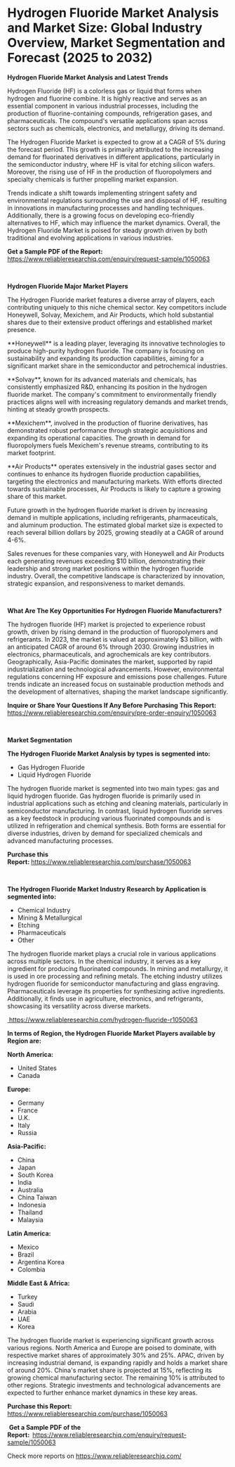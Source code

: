 <p><h1>Hydrogen Fluoride Market Analysis and Market Size: Global Industry Overview, Market Segmentation and Forecast (2025 to 2032)</h1></p><p><strong>Hydrogen Fluoride Market Analysis and Latest Trends</strong></p>
<p><p>Hydrogen Fluoride (HF) is a colorless gas or liquid that forms when hydrogen and fluorine combine. It is highly reactive and serves as an essential component in various industrial processes, including the production of fluorine-containing compounds, refrigeration gases, and pharmaceuticals. The compound's versatile applications span across sectors such as chemicals, electronics, and metallurgy, driving its demand.</p><p>The Hydrogen Fluoride Market is expected to grow at a CAGR of 5% during the forecast period. This growth is primarily attributed to the increasing demand for fluorinated derivatives in different applications, particularly in the semiconductor industry, where HF is vital for etching silicon wafers. Moreover, the rising use of HF in the production of fluoropolymers and specialty chemicals is further propelling market expansion.</p><p>Trends indicate a shift towards implementing stringent safety and environmental regulations surrounding the use and disposal of HF, resulting in innovations in manufacturing processes and handling techniques. Additionally, there is a growing focus on developing eco-friendly alternatives to HF, which may influence the market dynamics. Overall, the Hydrogen Fluoride Market is poised for steady growth driven by both traditional and evolving applications in various industries.</p></p>
<p><strong>Get a Sample PDF of the Report:&nbsp;</strong> <a href="https://www.reliableresearchiq.com/enquiry/request-sample/1050063?utm_campaign=2771&utm_medium=2&utm_source=Github&utm_content=ia&utm_term=28022025&utm_id=hydrogen-fluoride">https://www.reliableresearchiq.com/enquiry/request-sample/1050063</a></p>
<p>&nbsp;</p>
<p><strong>Hydrogen Fluoride Major Market Players</strong></p>
<p><p>The Hydrogen Fluoride market features a diverse array of players, each contributing uniquely to this niche chemical sector. Key competitors include Honeywell, Solvay, Mexichem, and Air Products, which hold substantial shares due to their extensive product offerings and established market presence.</p><p>**Honeywell** is a leading player, leveraging its innovative technologies to produce high-purity hydrogen fluoride. The company is focusing on sustainability and expanding its production capabilities, aiming for a significant market share in the semiconductor and petrochemical industries.</p><p>**Solvay**, known for its advanced materials and chemicals, has consistently emphasized R&D, enhancing its position in the hydrogen fluoride market. The company's commitment to environmentally friendly practices aligns well with increasing regulatory demands and market trends, hinting at steady growth prospects.</p><p>**Mexichem**, involved in the production of fluorine derivatives, has demonstrated robust performance through strategic acquisitions and expanding its operational capacities. The growth in demand for fluoropolymers fuels Mexichem's revenue streams, contributing to its market footprint.</p><p>**Air Products** operates extensively in the industrial gases sector and continues to enhance its hydrogen fluoride production capabilities, targeting the electronics and manufacturing markets. With efforts directed towards sustainable processes, Air Products is likely to capture a growing share of this market.</p><p>Future growth in the hydrogen fluoride market is driven by increasing demand in multiple applications, including refrigerants, pharmaceuticals, and aluminum production. The estimated global market size is expected to reach several billion dollars by 2025, growing steadily at a CAGR of around 4-6%.</p><p>Sales revenues for these companies vary, with Honeywell and Air Products each generating revenues exceeding $10 billion, demonstrating their leadership and strong market positions within the hydrogen fluoride industry. Overall, the competitive landscape is characterized by innovation, strategic expansion, and responsiveness to market demands.</p></p>
<p>&nbsp;</p>
<p><strong>What Are The Key Opportunities For Hydrogen Fluoride Manufacturers?</strong></p>
<p><p>The hydrogen fluoride (HF) market is projected to experience robust growth, driven by rising demand in the production of fluoropolymers and refrigerants. In 2023, the market is valued at approximately $3 billion, with an anticipated CAGR of around 6% through 2030. Growing industries in electronics, pharmaceuticals, and agrochemicals are key contributors. Geographically, Asia-Pacific dominates the market, supported by rapid industrialization and technological advancements. However, environmental regulations concerning HF exposure and emissions pose challenges. Future trends indicate an increased focus on sustainable production methods and the development of alternatives, shaping the market landscape significantly.</p></p>
<p><strong>Inquire or Share Your Questions If Any Before Purchasing This Report:</strong> <a href="https://www.reliableresearchiq.com/enquiry/pre-order-enquiry/1050063?utm_campaign=2771&utm_medium=2&utm_source=Github&utm_content=ia&utm_term=28022025&utm_id=hydrogen-fluoride">https://www.reliableresearchiq.com/enquiry/pre-order-enquiry/1050063</a></p>
<p>&nbsp;</p>
<p><strong>Market Segmentation</strong></p>
<p><strong>The Hydrogen Fluoride Market Analysis by types is segmented into:</strong></p>
<p><ul><li>Gas Hydrogen Fluoride</li><li>Liquid Hydrogen Fluoride</li></ul></p>
<p><p>The hydrogen fluoride market is segmented into two main types: gas and liquid hydrogen fluoride. Gas hydrogen fluoride is primarily used in industrial applications such as etching and cleaning materials, particularly in semiconductor manufacturing. In contrast, liquid hydrogen fluoride serves as a key feedstock in producing various fluorinated compounds and is utilized in refrigeration and chemical synthesis. Both forms are essential for diverse industries, driven by demand for specialized chemicals and advanced manufacturing processes.</p></p>
<p><strong>Purchase this Report:&nbsp;</strong><a href="https://www.reliableresearchiq.com/purchase/1050063?utm_campaign=2771&utm_medium=2&utm_source=Github&utm_content=ia&utm_term=28022025&utm_id=hydrogen-fluoride">https://www.reliableresearchiq.com/purchase/1050063</a></p>
<p>&nbsp;</p>
<p><strong>The Hydrogen Fluoride Market Industry Research by Application is segmented into:</strong></p>
<p><ul><li>Chemical Industry</li><li>Mining & Metallurgical</li><li>Etching</li><li>Pharmaceuticals</li><li>Other</li></ul></p>
<p><p>The hydrogen fluoride market plays a crucial role in various applications across multiple sectors. In the chemical industry, it serves as a key ingredient for producing fluorinated compounds. In mining and metallurgy, it is used in ore processing and refining metals. The etching industry utilizes hydrogen fluoride for semiconductor manufacturing and glass engraving. Pharmaceuticals leverage its properties for synthesizing active ingredients. Additionally, it finds use in agriculture, electronics, and refrigerants, showcasing its versatility across diverse markets.</p></p>
<p><a href="https://www.reliableresearchiq.com/hydrogen-fluoride-r1050063?utm_campaign=2771&utm_medium=2&utm_source=Github&utm_content=ia&utm_term=28022025&utm_id=hydrogen-fluoride">&nbsp;https://www.reliableresearchiq.com/hydrogen-fluoride-r1050063</a></p>
<p><strong>In terms of Region, the Hydrogen Fluoride Market Players available by Region are:</strong></p>
<p>
    <p> <strong> North America: </strong>
        <ul>
            <li>United States</li>
            <li>Canada</li>
        </ul>
        </p> 
    <p> <strong> Europe: </strong>
        <ul>
            <li>Germany</li>
            <li>France</li>
            <li>U.K.</li>
            <li>Italy</li>
            <li>Russia</li>
        </ul>
        </p> 
    <p> <strong> Asia-Pacific: </strong>
        <ul>
            <li>China</li>
            <li>Japan</li>
            <li>South Korea</li>
            <li>India</li>
            <li>Australia</li>
            <li>China Taiwan</li>
            <li>Indonesia</li>
            <li>Thailand</li>
            <li>Malaysia</li>
        </ul>
        </p> 
    <p> <strong> Latin America: </strong>
        <ul>
            <li>Mexico</li>
            <li>Brazil</li>
            <li>Argentina Korea</li>
            <li>Colombia</li>
        </ul>
        </p> 
    <p> <strong> Middle East & Africa: </strong>
        <ul>
            <li>Turkey</li>
            <li>Saudi</li>
            <li>Arabia</li>
            <li>UAE</li>
            <li>Korea</li>
        </ul>
    </p>
    </p>
<p><p>The hydrogen fluoride market is experiencing significant growth across various regions. North America and Europe are poised to dominate, with respective market shares of approximately 30% and 25%. APAC, driven by increasing industrial demand, is expanding rapidly and holds a market share of around 20%. China's market share is projected at 15%, reflecting its growing chemical manufacturing sector. The remaining 10% is attributed to other regions. Strategic investments and technological advancements are expected to further enhance market dynamics in these key areas.</p></p>
<p><strong>Purchase this Report: </strong><a href="https://www.reliableresearchiq.com/purchase/1050063?utm_campaign=2771&utm_medium=2&utm_source=Github&utm_content=ia&utm_term=28022025&utm_id=hydrogen-fluoride">https://www.reliableresearchiq.com/purchase/1050063</a></p>
<p>&nbsp;<strong>Get a Sample PDF of the Report:&nbsp;&nbsp;</strong><a href="https://www.reliableresearchiq.com/enquiry/request-sample/1050063?utm_campaign=2771&utm_medium=2&utm_source=Github&utm_content=ia&utm_term=28022025&utm_id=hydrogen-fluoride">https://www.reliableresearchiq.com/enquiry/request-sample/1050063</a></p>
<p><strong></strong></p>
<p>Check more reports on <a href="https://www.reliableresearchiq.com/?utm_campaign=2771&utm_medium=2&utm_source=Github&utm_content=ia&utm_term=28022025&utm_id=hydrogen-fluoride">https://www.reliableresearchiq.com/</a></p>